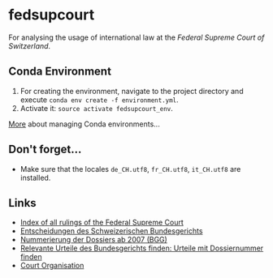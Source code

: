 # fedsupcourt
For analysing the usage of international law at the _Federal Supreme Court of Switzerland_.

## Conda Environment
1. For creating the environment, navigate to the project directory and execute `conda env create -f environment.yml`.
2. Activate it: `source activate fedsupcourt_env`.

[More](http://conda.pydata.org/docs/using/envs.html) about managing Conda environments...

## Don't forget...
- Make sure that the locales `de_CH.utf8`, `fr_CH.utf8`, `it_CH.utf8` are installed.

## Links
- [Index of all rulings of the Federal Supreme Court](http://relevancy.bger.ch/cgi-bin/IndexCGI?lang=de)
- [Entscheidungen des Schweizerischen Bundesgerichts](https://de.wikipedia.org/wiki/Entscheidungen_des_Schweizerischen_Bundesgerichts)
- [Nummerierung der Dossiers ab 2007 (BGG)](http://www.bger.ch/uebersicht_numm_dossiers_internet_d_ab_2007.pdf)
- [Relevante Urteile des Bundesgerichts finden: Urteile mit Dossiernummer finden](www.eurospider.com/fileadmin/pdf/SucheMitDossierNummer.pdf)
- [Court Organisation](http://www.bger.ch/gerichtsorganisation.pdf)